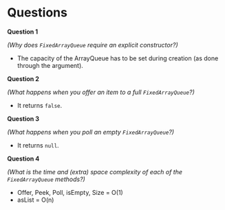 # Questions

**Question 1**

*(Why does `FixedArrayQueue` require an explicit constructor?)*

- The capacity of the ArrayQueue has to be set during creation (as done through the argument).

**Question 2**

*(What happens when you offer an item to a full `FixedArrayQueue`?)*

- It returns `false`. 

**Question 3**

*(What happens when you poll an empty `FixedArrayQueue`?)*

- It returns `null`.

**Question 4**

*(What is the time and (extra) space complexity of each of the `FixedArrayQueue` methods?)*

- Offer, Peek, Poll, isEmpty, Size = O(1)
- asList = O(n)